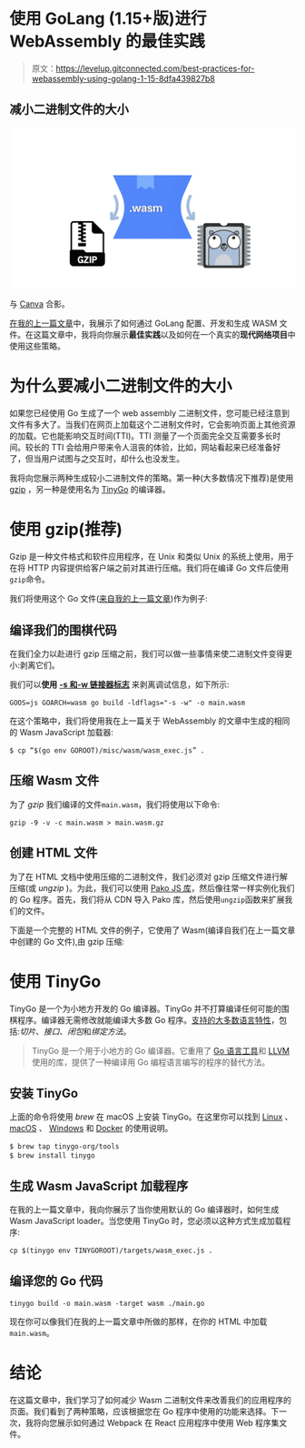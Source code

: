 # 使用 GoLang (1.15+版)进行 WebAssembly 的最佳实践

> 原文：<https://levelup.gitconnected.com/best-practices-for-webassembly-using-golang-1-15-8dfa439827b8>

## 减小二进制文件的大小

![](img/192c2a7b646d0c7834bf945ff87e4289.png)

与 [Canva](https://www.canva.com/) 合影。

[在我的上一篇文章](https://cesarwilliam.medium.com/how-to-run-golang-1-15-code-in-a-browser-using-webassembly-e755bc733e8d)中，我展示了如何通过 GoLang 配置、开发和生成 WASM 文件。在这篇文章中，我将向你展示**最佳实践**以及如何在一个真实的**现代网络项目**中使用这些策略。

# 为什么要减小二进制文件的大小

如果您已经使用 Go 生成了一个 web assembly 二进制文件，您可能已经注意到文件有多大了。当我们在网页上加载这个二进制文件时，它会影响页面上其他资源的加载。它也能影响交互时间(TTI)。TTI 测量了一个页面完全交互需要多长时间。较长的 TTI 会给用户带来令人沮丧的体验，比如，网站看起来已经准备好了，但当用户试图与之交互时，却什么也没发生。

我将向您展示两种生成较小二进制文件的策略。第一种(大多数情况下推荐)是使用 [gzip](https://www.gzip.org/) ，另一种是使用名为 [TinyGo](https://tinygo.org/) 的编译器。

# **使用 gzip(推荐)**

Gzip 是一种文件格式和软件应用程序，在 Unix 和类似 Unix 的系统上使用，用于在将 HTTP 内容提供给客户端之前对其进行压缩。我们将在编译 Go 文件后使用`gzip`命令。

我们将使用这个 Go 文件([来自我的上一篇文章](https://cesarwilliam.medium.com/how-to-run-golang-1-15-code-in-a-browser-using-webassembly-e755bc733e8d))作为例子:

## 编译我们的围棋代码

在我们全力以赴进行 gzip 压缩之前，我们可以做一些事情来使二进制文件变得更小:剥离它们。

我们可以**使用** [**-s 和-w 链接器标志**](https://golang.org/cmd/link/) 来剥离调试信息，如下所示:

```
GOOS=js GOARCH=wasm go build -ldflags="-s -w" -o main.wasm
```

在这个策略中，我们将使用我在上一篇关于 WebAssembly 的文章中生成的相同的 Wasm JavaScript 加载器:

```
$ cp “$(go env GOROOT)/misc/wasm/wasm_exec.js” .
```

## 压缩 Wasm 文件

为了 *gzip* 我们编译的文件`main.wasm`，我们将使用以下命令:

```
gzip -9 -v -c main.wasm > main.wasm.gz
```

## 创建 HTML 文件

为了在 HTML 文档中使用压缩的二进制文件，我们必须对 gzip 压缩文件进行解压缩(或 *ungzip* )。为此，我们可以使用 [Pako JS 库](https://github.com/nodeca/pako)，然后像往常一样实例化我们的 Go 程序。首先，我们将从 CDN 导入 Pako 库，然后使用`ungzip`函数来扩展我们的文件。

下面是一个完整的 HTML 文件的例子，它使用了 Wasm(编译自我们在上一篇文章中创建的 Go 文件),由 gzip 压缩:

# 使用 TinyGo

TinyGo 是一个为小地方开发的 Go 编译器。TinyGo 并不打算编译任何可能的围棋程序。编译器无需修改就能编译大多数 Go 程序。[支持的大多数语言特性](https://tinygo.org/lang-support/)，包括:*切片*、*接口*、*闭包*和*绑定方法*。

> TinyGo 是一个用于小地方的 Go 编译器。它重用了 [Go 语言工具](https://golang.org/pkg/go/)和 [LLVM](http://llvm.org/) 使用的库，提供了一种编译用 Go 编程语言编写的程序的替代方法。

## **安装 TinyGo**

上面的命令将使用 *brew* 在 macOS 上安装 TinyGo。在这里你可以找到 [Linux](https://tinygo.org/getting-started/linux) 、 [macOS](https://tinygo.org/getting-started/macos) 、 [Windows](https://tinygo.org/getting-started/windows) 和 [Docker](https://tinygo.org/getting-started/using-docker) 的使用说明。

```
$ brew tap tinygo-org/tools
$ brew install tinygo
```

## **生成 Wasm JavaScript 加载程序**

在我的上一篇文章中，我向你展示了当你使用默认的 Go 编译器时，如何生成 Wasm JavaScript loader。当您使用 TinyGo 时，您必须以这种方式生成加载程序:

```
cp $(tinygo env TINYGOROOT)/targets/wasm_exec.js .
```

## **编译您的 Go 代码**

```
tinygo build -o main.wasm -target wasm ./main.go
```

现在你可以像我们在我的上一篇文章中所做的那样，在你的 HTML 中加载`main.wasm`。

# 结论

在这篇文章中，我们学习了如何减少 Wasm 二进制文件来改善我们的应用程序的页面。我们看到了两种策略，应该根据您在 Go 程序中使用的功能来选择。下一次，我将向您展示如何通过 Webpack 在 React 应用程序中使用 Web 程序集文件。